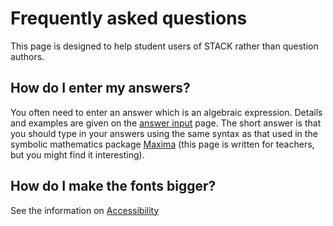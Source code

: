 # Frequently asked questions #

This page is designed to help student users of STACK rather than question authors.

## How do I enter my answers? ##

You often need to enter an answer which is an algebraic expression.
Details and examples are given on the [answer input](Answer_input.md) page. 
The short answer is that you should type in your answers using the same syntax as that
used in the symbolic mathematics package [Maxima](../CAS/Maxima.md) (this page is written for teachers, but you might find it interesting).

## How do I make the fonts bigger? ##

See the information on [Accessibility](Accessibility.md)
